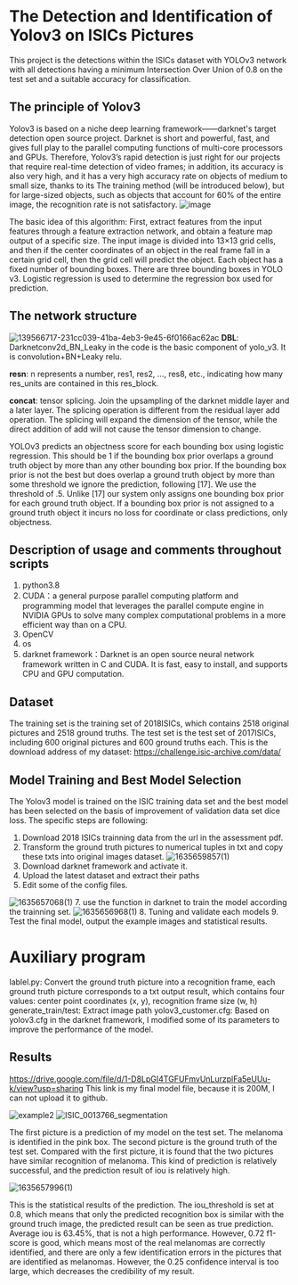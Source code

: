 # The Detection and Identification of Yolov3 on ISICs Pictures
This project is the detections within the ISICs dataset with YOLOv3 network with all detections having a minimum Intersection Over Union of 0.8 on the test set and a suitable accuracy for classification.
## The principle of Yolov3
Yolov3 is based on a niche deep learning framework——darknet's target detection open source project. Darknet is short and powerful, fast, and gives full play to the parallel computing functions of multi-core processors and GPUs. Therefore, Yolov3’s rapid detection is just right for our projects that require real-time detection of video frames; in addition, its accuracy is also very high, and it has a very high accuracy rate on objects of medium to small size, thanks to its The training method (will be introduced below), but for large-sized objects, such as objects that account for 60% of the entire image, the recognition rate is not satisfactory.
![image](https://user-images.githubusercontent.com/87461237/139569875-f9094ecc-2023-4fe9-a0f1-8d87aadff9bd.png)

The basic idea of this algorithm: First, extract features from the input features through a feature extraction network, and obtain a feature map output of a specific size. The input image is divided into 13×13 grid cells, and then if the center coordinates of an object in the real frame fall in a certain grid cell, then the grid cell will predict the object. Each object has a fixed number of bounding boxes. There are three bounding boxes in YOLO v3. Logistic regression is used to determine the regression box used for prediction.

## The network structure
![139566717-231cc039-41ba-4eb3-9e45-6f0166ac62ac](https://user-images.githubusercontent.com/87461237/139570034-8206dd78-6fca-4ffa-bd70-896f950cc721.png)
**DBL**: Darknetconv2d_BN_Leaky in the code is the basic component of yolo_v3. It is convolution+BN+Leaky relu.

**resn**: n represents a number, res1, res2, …, res8, etc., indicating how many res_units are contained in this res_block.

**concat**: tensor splicing. Join the upsampling of the darknet middle layer and a later layer. The splicing operation is different from the residual layer add operation. The splicing will expand the dimension of the tensor, while the direct addition of add will not cause the tensor dimension to change.

YOLOv3 predicts an objectness score for each bounding box using logistic regression. This should be 1 if the bounding box prior overlaps a ground truth object by more than any other bounding box prior. If the bounding box prior is not the best but does overlap a ground truth object by more than some threshold we ignore the prediction, following [17]. We use the threshold of .5. Unlike [17] our system only assigns one bounding box prior for each ground truth object. If a bounding box prior is not assigned to a ground truth object it incurs no loss for coordinate or class predictions, only objectness.

## Description of usage and comments throughout scripts
1. python3.8
2. CUDA：a general purpose parallel computing platform and programming model that leverages the parallel compute engine in NVIDIA GPUs to solve many complex computational problems in a more efficient way than on a CPU.
3. OpenCV
4. os
5. darknet framework：Darknet is an open source neural network framework written in C and CUDA. It is fast, easy to install, and supports CPU and GPU computation.
## Dataset
The training set is the training set of 2018ISICs, which contains 2518 original pictures and 2518 ground truths. The test set is the test set of 2017ISICs, including 600 original pictures and 600 ground truths each. This is the download address of my dataset: https://challenge.isic-archive.com/data/
## Model Training and Best Model Selection
The Yolov3 model is trained on the ISIC training data set and the best model has been selected on the basis of improvement of validation data set dice loss. The specific steps are following:
1. Download 2018 ISICs trainning data from the url in the assessment pdf.
2. Transform the ground truth pictures to numerical tuples in txt and copy these txts into original images dataset.
![1635659857(1)](https://user-images.githubusercontent.com/87461237/139570164-eedb85be-0d8d-4eb6-9cdb-163b8b7bba38.png)
4. Download darknet framework and activate it.
5. Upload the latest dataset and extract their paths
6. Edit some of the config files.

![1635657068(1)](https://user-images.githubusercontent.com/87461237/139568833-832ad11c-84c3-49ee-8faa-2612b639be3d.png)
7. use the function in darknet to train the model according the trainning set.
![1635656968(1)](https://user-images.githubusercontent.com/87461237/139568778-cd823136-9e95-40ab-ac2c-7b1d47e4630a.png)
8. Tuning and validate each models
9. Test the final model, output the example images and statistical results.
# Auxiliary program
lablel.py: Convert the ground truth picture into a recognition frame, each ground truth picture corresponds to a txt output result, which contains four values: center point coordinates (x, y), recognition frame size (w, h)
generate_train/test: Extract image path
yolov3_customer.cfg: Based on yolov3.cfg in the darknet framework, I modified some of its parameters to improve the performance of the model.
## Results
https://drive.google.com/file/d/1-D8LpGI4TGFUFmvUnLurzplFa5eUUu-k/view?usp=sharing
This link is my final model file, because it is 200M, I can not upload it to github.

![example2](https://user-images.githubusercontent.com/87461237/139568968-d2515a49-4b40-41cc-b843-981636372109.png) ![ISIC_0013766_segmentation](https://user-images.githubusercontent.com/87461237/139569088-52d81d68-eb27-4d45-b1e4-c74a30e2ecb2.png)

The first picture is a prediction of my model on the test set. The melanoma is identified in the pink box. The second picture is the ground truth of the test set. Compared with the first picture, it is found that the two pictures have similar recognition of melanoma. This kind of prediction is relatively successful, and the prediction result of iou is relatively high.

![1635657996(1)](https://user-images.githubusercontent.com/87461237/139569309-c87818cb-d623-4f8d-b2bf-19cd538ed174.png)

This is the statistical results of the prediction. The iou_threshold is set at 0.8, which means that only the predicted recognition box is similar with the ground truch image, the predicted result can be seen as true prediction. Average iou is 63.45%, that is not a high performance. However, 0.72 f1-score is good, which means most of the real melanomas are correctly identified, and there are only a few identification errors in the pictures that are identified as melanomas. However, the 0.25 confidence interval is too large, which decreases the credibility of my result.
